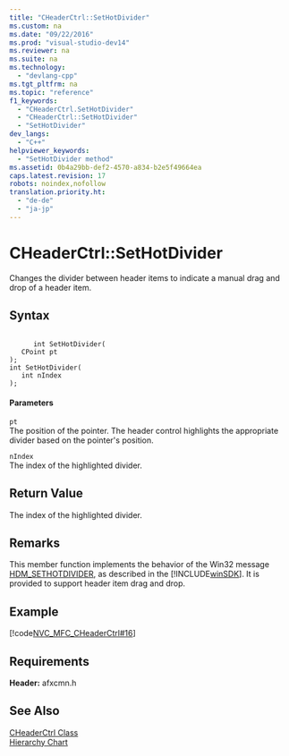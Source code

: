```yaml
---
title: "CHeaderCtrl::SetHotDivider"
ms.custom: na
ms.date: "09/22/2016"
ms.prod: "visual-studio-dev14"
ms.reviewer: na
ms.suite: na
ms.technology: 
  - "devlang-cpp"
ms.tgt_pltfrm: na
ms.topic: "reference"
f1_keywords: 
  - "CHeaderCtrl.SetHotDivider"
  - "CHeaderCtrl::SetHotDivider"
  - "SetHotDivider"
dev_langs: 
  - "C++"
helpviewer_keywords: 
  - "SetHotDivider method"
ms.assetid: 0b4a29bb-def2-4570-a834-b2e5f49664ea
caps.latest.revision: 17
robots: noindex,nofollow
translation.priority.ht: 
  - "de-de"
  - "ja-jp"
---
```

# CHeaderCtrl::SetHotDivider
Changes the divider between header items to indicate a manual drag and drop of a header item.  
  
## Syntax  
  
```  
  
      int SetHotDivider(  
   CPoint pt   
);  
int SetHotDivider(  
   int nIndex   
);  
```  
  
#### Parameters  
 `pt`  
 The position of the pointer. The header control highlights the appropriate divider based on the pointer's position.  
  
 `nIndex`  
 The index of the highlighted divider.  
  
## Return Value  
 The index of the highlighted divider.  
  
## Remarks  
 This member function implements the behavior of the Win32 message [HDM_SETHOTDIVIDER](http://msdn.microsoft.com/library/windows/desktop/bb775363), as described in the [!INCLUDE[winSDK](../vs140/includes/winsdk_md.md)]. It is provided to support header item drag and drop.  
  
## Example  
 [!code[NVC_MFC_CHeaderCtrl#16](../vs140/codesnippet/CPP/cheaderctrl--sethotdivider_1.cpp)]  
  
## Requirements  
 **Header:** afxcmn.h  
  
## See Also  
 [CHeaderCtrl Class](../vs140/cheaderctrl-class.md)   
 [Hierarchy Chart](../vs140/hierarchy-chart.md)